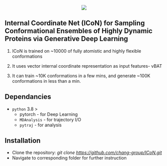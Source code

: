 
<p align="center">
  <img src="docs/figs/ICoN.png">
</p>

## Internal Coordinate Net (ICoN) for Sampling Conformational Ensembles of Highly Dynamic Proteins via Generative Deep Learning

1. ICoN is trained on ~10000 of fully atomistic and highly flexible conformations

2. It uses vector internal coordinate representation as input features- vBAT

3. It can train ~10K conformations in a few mins, and generate ~100K conformations in less than a min.



## Dependancies
- `python` 3.8 >
  - pytorch - for Deep Learning
  - `MDAnalysis` - for trajectory I/O
  - `pytraj` - for analysis

## Installation

- Clone the repository:
  *git clone https://github.com/chang-group/ICoN.git*
- Navigate to corresponding folder for further instruction


